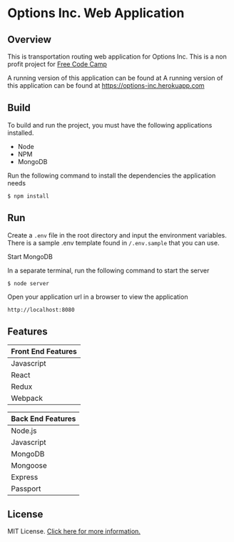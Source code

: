 # Options Inc. Web Application

## Overview

This is transportation routing web application for Options Inc.  This is a non profit project for [Free Code Camp](http://www.freecodecamp.com)

A running version of this application can be found at A running version of this application can be found at https://options-inc.herokuapp.com

## Build

To build and run the project, you must have the following applications installed.

* Node    
* NPM
* MongoDB  

Run the following command to install the dependencies the application needs

    $ npm install 

## Run

Create a ```.env``` file in the root directory and input the environment variables.  There is a sample .env template found in ```/.env.sample``` that you can use.

Start MongoDB

In a separate terminal, run the following command to start the server 

    $ node server

Open your application url in a browser to view the application

    http://localhost:8080


## Features

| Front End Features 
|:---------    
| Javascript
| React    
| Redux
| Webpack  

| Back End Features 
|:---------   
| Node.js     
| Javascript    
| MongoDB           
| Mongoose 
| Express      
| Passport         

## License

MIT License. [Click here for more information.](LICENSE.md)

